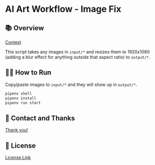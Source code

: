 # AI Art Workflow - Image Fix

## 📚 Overview

[Context](../README.md)

This script takes any images in `input/*` and resizes them to 1920x1080 (adding a blur effect for anything outside that aspect ratio) to `output/*`.

## 🏃‍♀️ How to Run

Copy/paste images to `input/*` and they will show up in `output/*`.

```bash
pipenv shell
pipenv install
pipenv run start
```

## 🙏 Contact and Thanks

[Thank you!](../README.md#🙏-contact-and-thanks)

## 🪪 License

[License Link](../LICENSE.md)
